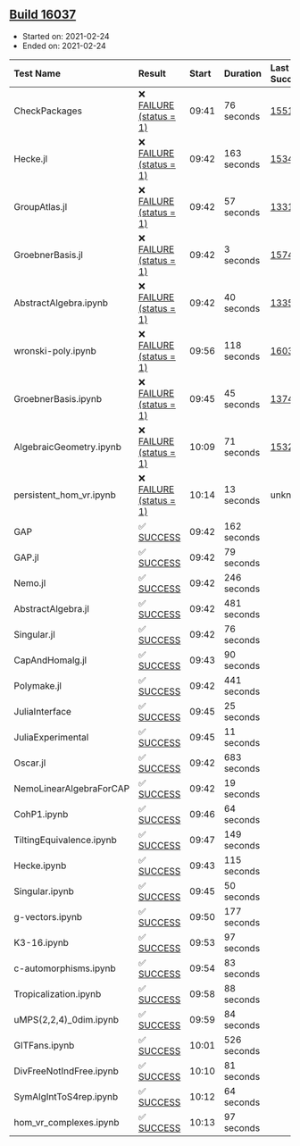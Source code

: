 ## [Build 16037](https://oscarci.mathematik.uni-kl.de/job/oscar/16037/)

* Started on: 2021-02-24
* Ended on: 2021-02-24

| Test Name    | Result | Start | Duration | Last Success | First Failure |
|:-------------|:-------|:------|:---------|:-------------|:--------------|
| CheckPackages | ❌ [FAILURE (status = 1)](https://oscarci.mathematik.uni-kl.de/job/oscar/16037/artifact/logs/build-16037/CheckPackages.log) | 09:41 | 76 seconds | [15514](https://oscarci.mathematik.uni-kl.de/job/oscar/15514/) | [15515](https://oscarci.mathematik.uni-kl.de/job/oscar/15515/) |
| Hecke.jl | ❌ [FAILURE (status = 1)](https://oscarci.mathematik.uni-kl.de/job/oscar/16037/artifact/logs/build-16037/Hecke.jl.log) | 09:42 | 163 seconds | [15344](https://oscarci.mathematik.uni-kl.de/job/oscar/15344/) | [15348](https://oscarci.mathematik.uni-kl.de/job/oscar/15348/) |
| GroupAtlas.jl | ❌ [FAILURE (status = 1)](https://oscarci.mathematik.uni-kl.de/job/oscar/16037/artifact/logs/build-16037/GroupAtlas.jl.log) | 09:42 | 57 seconds | [13311](https://oscarci.mathematik.uni-kl.de/job/oscar/13311/) | [13312](https://oscarci.mathematik.uni-kl.de/job/oscar/13312/) |
| GroebnerBasis.jl | ❌ [FAILURE (status = 1)](https://oscarci.mathematik.uni-kl.de/job/oscar/16037/artifact/logs/build-16037/GroebnerBasis.jl.log) | 09:42 | 3 seconds | [15745](https://oscarci.mathematik.uni-kl.de/job/oscar/15745/) | [15746](https://oscarci.mathematik.uni-kl.de/job/oscar/15746/) |
| AbstractAlgebra.ipynb | ❌ [FAILURE (status = 1)](https://oscarci.mathematik.uni-kl.de/job/oscar/16037/artifact/logs/build-16037/AbstractAlgebra.ipynb.log) | 09:42 | 40 seconds | [13355](https://oscarci.mathematik.uni-kl.de/job/oscar/13355/) | [13356](https://oscarci.mathematik.uni-kl.de/job/oscar/13356/) |
| wronski-poly.ipynb | ❌ [FAILURE (status = 1)](https://oscarci.mathematik.uni-kl.de/job/oscar/16037/artifact/logs/build-16037/wronski-poly.ipynb.log) | 09:56 | 118 seconds | [16032](https://oscarci.mathematik.uni-kl.de/job/oscar/16032/) | [16033](https://oscarci.mathematik.uni-kl.de/job/oscar/16033/) |
| GroebnerBasis.ipynb | ❌ [FAILURE (status = 1)](https://oscarci.mathematik.uni-kl.de/job/oscar/16037/artifact/logs/build-16037/GroebnerBasis.ipynb.log) | 09:45 | 45 seconds | [13748](https://oscarci.mathematik.uni-kl.de/job/oscar/13748/) | [13749](https://oscarci.mathematik.uni-kl.de/job/oscar/13749/) |
| AlgebraicGeometry.ipynb | ❌ [FAILURE (status = 1)](https://oscarci.mathematik.uni-kl.de/job/oscar/16037/artifact/logs/build-16037/AlgebraicGeometry.ipynb.log) | 10:09 | 71 seconds | [15322](https://oscarci.mathematik.uni-kl.de/job/oscar/15322/) | [15323](https://oscarci.mathematik.uni-kl.de/job/oscar/15323/) |
| persistent_hom_vr.ipynb | ❌ [FAILURE (status = 1)](https://oscarci.mathematik.uni-kl.de/job/oscar/16037/artifact/logs/build-16037/persistent_hom_vr.ipynb.log) | 10:14 | 13 seconds | unknown | unknown |
| GAP | ✅ [SUCCESS](https://oscarci.mathematik.uni-kl.de/job/oscar/16037/artifact/logs/build-16037/GAP.log) | 09:42 | 162 seconds |  |  |
| GAP.jl | ✅ [SUCCESS](https://oscarci.mathematik.uni-kl.de/job/oscar/16037/artifact/logs/build-16037/GAP.jl.log) | 09:42 | 79 seconds |  |  |
| Nemo.jl | ✅ [SUCCESS](https://oscarci.mathematik.uni-kl.de/job/oscar/16037/artifact/logs/build-16037/Nemo.jl.log) | 09:42 | 246 seconds |  |  |
| AbstractAlgebra.jl | ✅ [SUCCESS](https://oscarci.mathematik.uni-kl.de/job/oscar/16037/artifact/logs/build-16037/AbstractAlgebra.jl.log) | 09:42 | 481 seconds |  |  |
| Singular.jl | ✅ [SUCCESS](https://oscarci.mathematik.uni-kl.de/job/oscar/16037/artifact/logs/build-16037/Singular.jl.log) | 09:42 | 76 seconds |  |  |
| CapAndHomalg.jl | ✅ [SUCCESS](https://oscarci.mathematik.uni-kl.de/job/oscar/16037/artifact/logs/build-16037/CapAndHomalg.jl.log) | 09:43 | 90 seconds |  |  |
| Polymake.jl | ✅ [SUCCESS](https://oscarci.mathematik.uni-kl.de/job/oscar/16037/artifact/logs/build-16037/Polymake.jl.log) | 09:42 | 441 seconds |  |  |
| JuliaInterface | ✅ [SUCCESS](https://oscarci.mathematik.uni-kl.de/job/oscar/16037/artifact/logs/build-16037/JuliaInterface.log) | 09:45 | 25 seconds |  |  |
| JuliaExperimental | ✅ [SUCCESS](https://oscarci.mathematik.uni-kl.de/job/oscar/16037/artifact/logs/build-16037/JuliaExperimental.log) | 09:45 | 11 seconds |  |  |
| Oscar.jl | ✅ [SUCCESS](https://oscarci.mathematik.uni-kl.de/job/oscar/16037/artifact/logs/build-16037/Oscar.jl.log) | 09:42 | 683 seconds |  |  |
| NemoLinearAlgebraForCAP | ✅ [SUCCESS](https://oscarci.mathematik.uni-kl.de/job/oscar/16037/artifact/logs/build-16037/NemoLinearAlgebraForCAP.log) | 09:42 | 19 seconds |  |  |
| CohP1.ipynb | ✅ [SUCCESS](https://oscarci.mathematik.uni-kl.de/job/oscar/16037/artifact/logs/build-16037/CohP1.ipynb.log) | 09:46 | 64 seconds |  |  |
| TiltingEquivalence.ipynb | ✅ [SUCCESS](https://oscarci.mathematik.uni-kl.de/job/oscar/16037/artifact/logs/build-16037/TiltingEquivalence.ipynb.log) | 09:47 | 149 seconds |  |  |
| Hecke.ipynb | ✅ [SUCCESS](https://oscarci.mathematik.uni-kl.de/job/oscar/16037/artifact/logs/build-16037/Hecke.ipynb.log) | 09:43 | 115 seconds |  |  |
| Singular.ipynb | ✅ [SUCCESS](https://oscarci.mathematik.uni-kl.de/job/oscar/16037/artifact/logs/build-16037/Singular.ipynb.log) | 09:45 | 50 seconds |  |  |
| g-vectors.ipynb | ✅ [SUCCESS](https://oscarci.mathematik.uni-kl.de/job/oscar/16037/artifact/logs/build-16037/g-vectors.ipynb.log) | 09:50 | 177 seconds |  |  |
| K3-16.ipynb | ✅ [SUCCESS](https://oscarci.mathematik.uni-kl.de/job/oscar/16037/artifact/logs/build-16037/K3-16.ipynb.log) | 09:53 | 97 seconds |  |  |
| c-automorphisms.ipynb | ✅ [SUCCESS](https://oscarci.mathematik.uni-kl.de/job/oscar/16037/artifact/logs/build-16037/c-automorphisms.ipynb.log) | 09:54 | 83 seconds |  |  |
| Tropicalization.ipynb | ✅ [SUCCESS](https://oscarci.mathematik.uni-kl.de/job/oscar/16037/artifact/logs/build-16037/Tropicalization.ipynb.log) | 09:58 | 88 seconds |  |  |
| uMPS(2,2,4)_0dim.ipynb | ✅ [SUCCESS](https://oscarci.mathematik.uni-kl.de/job/oscar/16037/artifact/logs/build-16037/uMPS-2-2-4-_0dim.ipynb.log) | 09:59 | 84 seconds |  |  |
| GITFans.ipynb | ✅ [SUCCESS](https://oscarci.mathematik.uni-kl.de/job/oscar/16037/artifact/logs/build-16037/GITFans.ipynb.log) | 10:01 | 526 seconds |  |  |
| DivFreeNotIndFree.ipynb | ✅ [SUCCESS](https://oscarci.mathematik.uni-kl.de/job/oscar/16037/artifact/logs/build-16037/DivFreeNotIndFree.ipynb.log) | 10:10 | 81 seconds |  |  |
| SymAlgIntToS4rep.ipynb | ✅ [SUCCESS](https://oscarci.mathematik.uni-kl.de/job/oscar/16037/artifact/logs/build-16037/SymAlgIntToS4rep.ipynb.log) | 10:12 | 64 seconds |  |  |
| hom_vr_complexes.ipynb | ✅ [SUCCESS](https://oscarci.mathematik.uni-kl.de/job/oscar/16037/artifact/logs/build-16037/hom_vr_complexes.ipynb.log) | 10:13 | 97 seconds |  |  |
